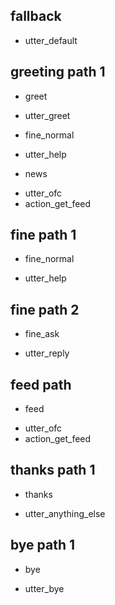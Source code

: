 ## fallback
- utter_default

## greeting path 1
* greet
- utter_greet
* fine_normal
- utter_help
* news
- utter_ofc
- action_get_feed



## fine path 1
* fine_normal
- utter_help

## fine path 2
* fine_ask
- utter_reply

## feed path
* feed
- utter_ofc
- action_get_feed

## thanks path 1
* thanks
- utter_anything_else

## bye path 1
* bye
- utter_bye